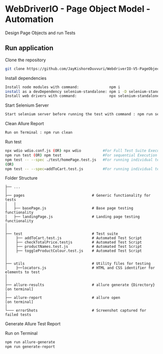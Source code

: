 # WebDriverIO - Page Object Model - Automation

Design Page Objects and run Tests

## Run application

Clone the repository

```bash
git clone https://github.com/JayKishoreDuvvuri/WebdriverIO-V5-PageObjects-CrossBrowser-Automation
```

Install dependencies

```bash
Install node modules with command:              npm i
install as a devDependency selenium-standalone: npm i -D selenium-standalone
Install web drivers with command:               npx selenium-standalone install 
```

Start Selenium Server

```bash
Start selenium server before running the test with command : npm run selenium-server (OR) npx selenium-standalone start
```

Clean Allure Report

```bash
Run on Terminal : npm run clean
```

Run test

```bash
npx wdio wdio.conf.js (OR) npx wdio          #For Full Test Suite Execution Sequentially (OR) Parallel
npm run test (OR) npm test                   #For sequential Execution of tests
npm test -- --spec ./test/homePage.test.js   #For running individual test
(OR)
npm test -- --spec=addToCart.test.js         #For running individual test
```

Folder Structure

    ├── ...
    │
    ├── pages                               # Generic functionality for tests
    │   |
    │   ├── basePage.js                     # Base page testing functionality
    │   ├── landingPage.js                  # Landing page testing functionality
    │
    │
    ├── test                                # Test suite
    │    ├── addToCart.test.js              # Automated Test Script
    │    ├── checkTotalPrice.testjs         # Automated Test Script
    │    ├── productNames.test.js           # Automated Test Script
    │    ├── toggleProductColour.test.js    # Automated Test Script
    │
    │
    ├── utils                               # Utility files for testing
    │    ├──locators.js                     # HTML and CSS identifier for elements to test
    │
    │
    ├── allure-results                      # allure generate {Directory} [on terminal]
    │
    ├── allure-report                       # allure open                 [on terminal]
    │
    └─── errorShots                         # Screenshot captured for failed tests

Generate Allure Test Report

Run on Terminal
```bash
npm run allure-generate
npm run generate-report
```

